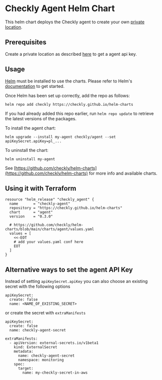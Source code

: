 # Checkly Agent Helm Chart

This helm chart deploys the Checkly agent to create your own [private location](https://www.checklyhq.com/docs/private-locations/).

## Prerequisites

Create a private location as described [here](https://www.checklyhq.com/docs/private-locations/#configuring-a-private-location) to get a agent api key.

## Usage

[Helm](https://helm.sh) must be installed to use the charts. Please refer to Helm's [documentation](https://helm.sh/docs) to get started.

Once Helm has been set up correctly, add the repo as follows:

    helm repo add checkly https://checkly.github.io/helm-charts

If you had already added this repo earlier, run `helm repo update` to retrieve the latest versions of the packages.

To install the agent chart:

    helm upgrade --install my-agent checkly/agent --set apiKeySecret.apiKey=pl_...

To uninstall the chart:

    helm uninstall my-agent

See [https://github.com/checkly/helm-charts](https://github.com/checkly/helm-charts) for more info and available charts.

## Using it with Terraform

```
resource "helm_release" "checkly_agent" {
  name       = "checkly-agent"
  repository = "https://checkly.github.io/helm-charts"
  chart      = "agent"
  version    = "0.3.0"

  # https://github.com/checkly/helm-charts/blob/main/charts/agent/values.yaml
  values = [
    <<-EOT
    # add your values.yaml conf here
    EOT
  ]
}
```

## Alternative ways to set the agent API Key

Instead of setting `apiKeySecret.apiKey` you can also choose an existing secret with the following options

```
apiKeySecret:
  create: false
  name: <NAME_OF_EXISTING_SECRET>
```

or create the secret with `extraManifests`

```
apiKeySecret:
  create: false
  name: checkly-agent-secret

extraManifests:
  - apiVersion: external-secrets.io/v1beta1
    kind: ExternalSecret
    metadata:
      name: checkly-agent-secret
      namespace: monitoring
    spec:
      target:
        name: my-checkly-secret-in-aws
```
